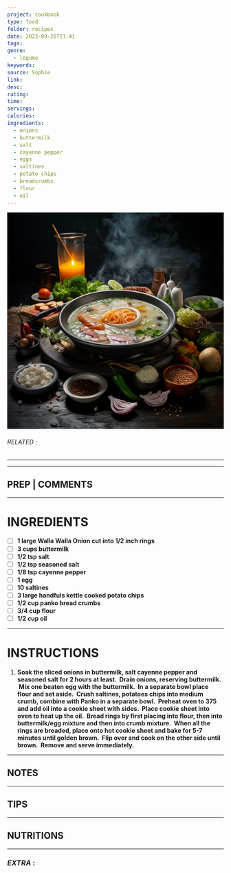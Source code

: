 ```yaml
---
project: cookbook
type: food
folder: recipes
date: 2023-09-26T21:41
tags: 
genre:
  - legume
keywords: 
source: Sophie
link: 
desc: 
rating: 
time: 
servings: 
calories: 
ingredients:
  - onions
  - buttermilk
  - salt
  - cayenne pepper
  - eggs
  - saltines
  - potato chips
  - breadcrumbs
  - flour
  - oil
---
```


![IMAGE](_default.png)

###### *RELATED* : 
---


---
## PREP | COMMENTS



---
# INGREDIENTS

- [ ] **1 large Walla Walla Onion cut into 1/2 inch rings**
- [ ] **3 cups buttermilk**
- [ ] **1/2 tsp salt**
- [ ] **1/2 tsp seasoned salt**
- [ ] **1/8 tsp cayenne pepper**
- [ ] **1 egg**
- [ ] **10 saltines**
- [ ] **3 large handfuls kettle cooked potato chips**
- [ ] **1/2 cup panko bread crumbs**
- [ ] **3/4 cup flour**
- [ ] **1/2 cup oil**

---
# INSTRUCTIONS

1. **Soak the sliced onions in buttermilk, salt cayenne pepper and seasoned salt for 2 hours at least.  Drain onions, reserving buttermilk.  Mix one beaten egg with the buttermilk.  In a separate bowl place flour and set aside.  Crush saltines, potatoes chips into medium crumb, combine with Panko in a separate bowl.  Preheat oven to 375 and add oil into a cookie sheet with sides.  Place cookie sheet into oven to heat up the oil.  Bread rings by first placing into flour, then into buttermilk/egg mixture and then into crumb mixture.  When all the rings are breaded, place onto hot cookie sheet and bake for 5-7 minutes until golden brown.  Flip over and cook on the other side until brown.  Remove and serve immediately.**

---
## NOTES



---
## TIPS



---
## NUTRITIONS



---
### *EXTRA* :




